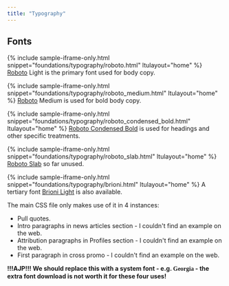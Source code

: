 ```yaml
---
title: "Typography"
---
```


## Fonts

{% include sample-iframe-only.html snippet="foundations/typography/roboto.html" ltulayout="home" %}
[Roboto](https://fonts.google.com/specimen/Roboto) Light is the primary font used for body copy.

{% include sample-iframe-only.html snippet="foundations/typography/roboto_medium.html" ltulayout="home" %}
[Roboto](https://fonts.google.com/specimen/Roboto) Medium is used for bold body copy.

{% include sample-iframe-only.html snippet="foundations/typography/roboto_condensed_bold.html" ltulayout="home" %}
[Roboto Condensed Bold](https://fonts.google.com/specimen/Roboto+Condensed) is used for headings and other specific treatments.

{% include sample-iframe-only.html snippet="foundations/typography/roboto_slab.html" ltulayout="home" %}
[Roboto Slab](https://fonts.google.com/specimen/Roboto+Slab) so far unused.

{% include sample-iframe-only.html snippet="foundations/typography/brioni.html" ltulayout="home" %}
A tertiary font [Brioni Light](https://www.typotheque.com/fonts/brioni) is also available.

The main CSS file only makes use of it in 4 instances:

* Pull quotes.
* Intro paragraphs in news articles section - I couldn't find an example on the web.
* Attribution paragraphs in Profiles section - I couldn't find an example on the web.
* First paragraph in cross promo  - I couldn't find an example on the web.

__!!!AJP!!! We should replace this with a system font - e.g. <span style="font-family: Georgia">Georgia</span> - the extra font download is not worth it for these four uses!__
